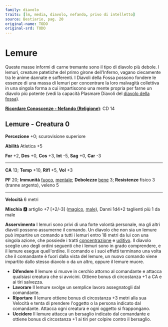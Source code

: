 ```yaml
---
family: diavolo
traits: [lm, media, diavolo, nefando, privo di intelletto]
source: Bestiario, pag. 20
original-name: TODO
original-srd: TODO
---
```


# Lemure

Queste masse informi di carne tremante sono il tipo di diavolo più debole. I lemuri, creature patetiche del primo girone dell'Inferno, vagano ciecamente tra le anime dannate e sofferenti. I Diavoli della Fossa possono fondere le essenze di una massa di lemuri per concentrare la loro malvagità collettiva in una singola forma a cui impartiscono una mente propria per farne un diavolo più potente (vedi la capacità Plasmare Diavoli del [diavolo della fossa](/creature/diavolo-della-fossa)).

**[Ricordare Conoscenze - Nefando (Religione)](/azioni/ricordare-conoscenze)**: CD 14

## Lemure - Creatura 0

**Percezione** +0; scurovisione superiore

**Abilità** Atletica +5

**For** +2, **Des** +0, **Cos** +3, **Int** -5, **Sag** +0, **Car** -3

***

**CA** 13; **Temp** +10, **Rifl** +5, **Vol** +3

**PF** 20; **Immunità** [fuoco](/tratti/fuoco), [mentale](/tratti/mentale); **Debolezze** [bene](/tratti/bene) 3; **Resistenze** fisico 3 (tranne argento), veleno 5

***

**Velocità** 6 metri

**Mischia** :a: artiglio +7 \[+2/-3] ([magico](/tratti/magico), [male](/tratti/male)), Danni 1d4+2 taglienti più 1 da male

**Asservimento** I lemuri sono privi di una forte volontà personale, ma gli altri diavoli possono assumerne il comando. Un diavolo che non sia un lemure può impartire un comando a tutti i lemuri entro 18 metri da lui con una singola azione, che possiede i tratti [concentrazione](/tratti/concentrazione) e [uditivo](/tratti/uditivo). Il diavolo sceglie uno degli ordini seguenti che i lemuri sono in grado comprendere, e il lemure esegue quell'ordine. Il comando e i suoi effetti terminano una volta che il comandante è fuori dalla vista del lemure, un nuovo comando viene impartito dallo stesso diavolo o da un altro, oppure il lemure muore.

*   **Difendere** Il lemure si muove in cerchio attorno al comandante e attacca qualsiasi creatura che si avvicini. Ottiene bonus di circostanza +1 a CA e ai tiri salvezza.
*   **Lavorare** Il lemure svolge un semplice lavoro assegnatogli dal comandante.
*   **Riportare** Il lemure ottiene bonus di circostanza +3 metri alla sua Velocità e tenta di prendere l'oggetto o la persona indicato dal comandante. Attacca ogni creatura e ogni oggetto si frappongano.
*   **Uccidere** Il lemure attacca un bersaglio indicato dal comandante e ottiene bonus di circostanza +1 ai tiri per colpire contro il bersaglio.
